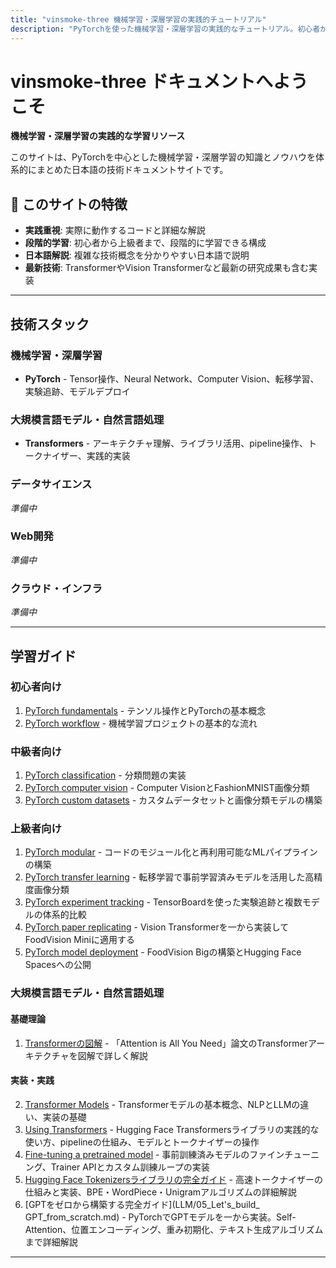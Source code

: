 ```yaml
---
title: "vinsmoke-three 機械学習・深層学習の実践的チュートリアル"
description: "PyTorchを使った機械学習・深層学習の実践的なチュートリアル。初心者から上級者まで段階的に学習できる日本語の技術ドキュメント。"
---
```


# vinsmoke-three ドキュメントへようこそ

**機械学習・深層学習の実践的な学習リソース**

このサイトは、PyTorchを中心とした機械学習・深層学習の知識とノウハウを体系的にまとめた日本語の技術ドキュメントサイトです。

## 🎯 このサイトの特徴

- **実践重視**: 実際に動作するコードと詳細な解説
- **段階的学習**: 初心者から上級者まで、段階的に学習できる構成
- **日本語解説**: 複雑な技術概念を分かりやすい日本語で説明
- **最新技術**: TransformerやVision Transformerなど最新の研究成果も含む実装

---

## 技術スタック

### 機械学習・深層学習
- **PyTorch** - Tensor操作、Neural Network、Computer Vision、転移学習、実験追跡、モデルデプロイ

### 大規模言語モデル・自然言語処理
- **Transformers** - アーキテクチャ理解、ライブラリ活用、pipeline操作、トークナイザー、実践的実装

### データサイエンス
*準備中*

### Web開発
*準備中*

### クラウド・インフラ
*準備中*

---

## 学習ガイド

### 初心者向け
1. [PyTorch fundamentals](PyTorch/01_pytorch_fundamentals.md) - テンソル操作とPyTorchの基本概念
2. [PyTorch workflow](PyTorch/02_pytorch_workflow.md) - 機械学習プロジェクトの基本的な流れ

### 中級者向け
1. [PyTorch classification](PyTorch/03_pytorch_classification.md) - 分類問題の実装
2. [PyTorch computer vision](PyTorch/04_pytorch_computer_vision.md) - Computer VisionとFashionMNIST画像分類
3. [PyTorch custom datasets](PyTorch/05_pytorch_custom_datasets.md) - カスタムデータセットと画像分類モデルの構築

### 上級者向け
1. [PyTorch modular](PyTorch/06_pytorch_modular.md) - コードのモジュール化と再利用可能なMLパイプラインの構築
2. [PyTorch transfer learning](PyTorch/07_pytorch_transfer_learning.md) - 転移学習で事前学習済みモデルを活用した高精度画像分類
3. [PyTorch experiment tracking](PyTorch/08_pytorch_experiment_tracking.md) - TensorBoardを使った実験追跡と複数モデルの体系的比較
4. [PyTorch paper replicating](PyTorch/09_pytorch_paper_replicating.md) - Vision Transformerを一から実装してFoodVision Miniに適用する
5. [PyTorch model deployment](PyTorch/10_pytorch_model_deployment.md) - FoodVision Bigの構築とHugging Face Spacesへの公開

### 大規模言語モデル・自然言語処理

#### 基礎理論
1. [Transformerの図解](LLM/00_illustrated_transformer.md) - 「Attention is All You Need」論文のTransformerアーキテクチャを図解で詳しく解説

#### 実装・実践
2. [Transformer Models](LLM/01_transformer_models.md) - Transformerモデルの基本概念、NLPとLLMの違い、実装の基礎
3. [Using Transformers](LLM/02_using_transformers.md) - Hugging Face Transformersライブラリの実践的な使い方、pipelineの仕組み、モデルとトークナイザーの操作
4. [Fine-tuning a pretrained model](LLM/03_fine_tuning_a_pretrained_model.md) - 事前訓練済みモデルのファインチューニング、Trainer APIとカスタム訓練ループの実装
5. [Hugging Face Tokenizersライブラリの完全ガイド](LLM/04_the_huggingface_tokenizers_library.md) - 高速トークナイザーの仕組みと実装、BPE・WordPiece・Unigramアルゴリズムの詳細解説
6. [GPTをゼロから構築する完全ガイド](LLM/05_Let's_build_ GPT_from_scratch.md) - PyTorchでGPTモデルを一から実装。Self-Attention、位置エンコーディング、重み初期化、テキスト生成アルゴリズムまで詳細解説

---